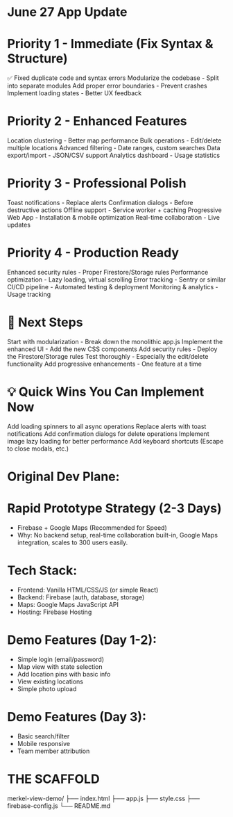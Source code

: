 # June 27 App Update
# Priority 1 - Immediate (Fix Syntax & Structure)
✅ Fixed duplicate code and syntax errors
Modularize the codebase - Split into separate modules
Add proper error boundaries - Prevent crashes
Implement loading states - Better UX feedback

# Priority 2 - Enhanced Features

Location clustering - Better map performance
Bulk operations - Edit/delete multiple locations
Advanced filtering - Date ranges, custom searches
Data export/import - JSON/CSV support
Analytics dashboard - Usage statistics

# Priority 3 - Professional Polish
Toast notifications - Replace alerts
Confirmation dialogs - Before destructive actions
Offline support - Service worker + caching
Progressive Web App - Installation & mobile optimization
Real-time collaboration - Live updates

# Priority 4 - Production Ready
Enhanced security rules - Proper Firestore/Storage rules
Performance optimization - Lazy loading, virtual scrolling
Error tracking - Sentry or similar
CI/CD pipeline - Automated testing & deployment
Monitoring & analytics - Usage tracking

# 🚀 Next Steps
Start with modularization - Break down the monolithic app.js
Implement the enhanced UI - Add the new CSS components
Add security rules - Deploy the Firestore/Storage rules
Test thoroughly - Especially the edit/delete functionality
Add progressive enhancements - One feature at a time

# 💡 Quick Wins You Can Implement Now
Add loading spinners to all async operations
Replace alerts with toast notifications
Add confirmation dialogs for delete operations
Implement image lazy loading for better performance
Add keyboard shortcuts (Escape to close modals, etc.)

# ########
# Original Dev Plane: 
# Rapid Prototype Strategy (2-3 Days)
- Firebase + Google Maps (Recommended for Speed)
- Why: No backend setup, real-time collaboration built-in, Google Maps integration, scales to 300 users easily.

# Tech Stack:
- Frontend: Vanilla HTML/CSS/JS (or simple React)
- Backend: Firebase (auth, database, storage)
- Maps: Google Maps JavaScript API
- Hosting: Firebase Hosting

# Demo Features (Day 1-2):
- Simple login (email/password)
- Map view with state selection
- Add location pins with basic info
- View existing locations
- Simple photo upload

# Demo Features (Day 3):
- Basic search/filter
- Mobile responsive
- Team member attribution

# THE SCAFFOLD

merkel-view-demo/
├── index.html
├── app.js
├── style.css
├── firebase-config.js
└── README.md


